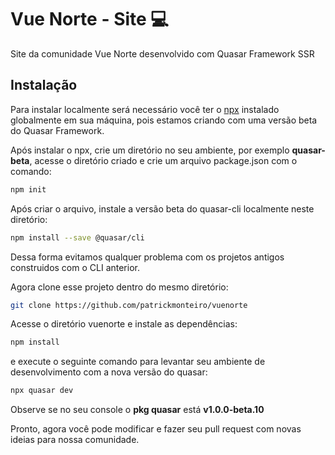 # Vue Norte - Site 💻

Site da comunidade Vue Norte desenvolvido com Quasar Framework SSR

## Instalação
Para instalar localmente será necessário você ter o [npx](https://www.npmjs.com/package/npx) instalado globalmente em sua máquina, pois estamos criando com uma versão beta do Quasar Framework.

Após instalar o npx, crie um diretório no seu ambiente, por exemplo **quasar-beta**, acesse o diretório criado e crie um arquivo package.json com o comando:

```sh
npm init 
```
Após criar o arquivo, instale a versão beta do quasar-cli localmente neste diretório:
```sh
npm install --save @quasar/cli
```
Dessa forma evitamos qualquer problema com os projetos antigos construidos com o CLI anterior.

Agora clone esse projeto dentro do mesmo diretório:
```sh
git clone https://github.com/patrickmonteiro/vuenorte
```

Acesse o diretório vuenorte e instale as dependências:
```sh
npm install
```
e execute o seguinte comando para levantar seu ambiente de desenvolvimento com a nova versão do quasar:
```sh
npx quasar dev
```
Observe se no seu console o **pkg quasar** está **v1.0.0-beta.10**

Pronto, agora você pode modificar e fazer seu pull request com novas ideias para nossa comunidade.